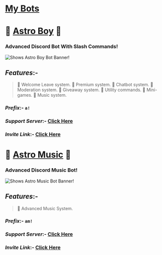 # [My Bots](https://dsc.gg/astr0dev)
# :beginner: [Astro Boy](https://dsc.gg/astr0boy) :beginner: 

### Advanced Discord Bot With Slash Commands!

</div>
<picture>
  <img alt="Shows Astro Boy Bot Banner!" src="https://share.creavite.co/fF7BLDIyTn5IT7IZ.gif">
</picture
  </div>
  
## *Features*:-
>:small_orange_diamond: Welcome Leave system.
>:small_orange_diamond: Premium system.
>:small_orange_diamond: Chatbot system.
>:small_orange_diamond: Moderation system.
>:small_orange_diamond: Giveaway system.
>:small_orange_diamond: Utility commands.
>:small_orange_diamond: Mini-games.
>:small_orange_diamond: Music system.

### *Prefix*:- `a!`

### *Support Server*:- [Click Here](https://dsc.gg/astr0dev) 
### *Invite Link*:- [Click Here](https://dsc.gg/astr0boy)


# :beginner: [Astro Music](https://dsc.gg/astr0music) :beginner: 

### Advanced Discord Music Bot!  
  
</div>
<picture>
  <img alt="Shows Astro Music Bot Banner!" src="https://share.creavite.co/G6QOvYwuNCYzgSq1.gif">
</picture
  </div>

## *Features*:-
>:small_orange_diamond: Advanced Music System.

### *Prefix*:- `am!`

### *Support Server*:- [Click Here](https://dsc.gg/astr0dev) 
### *Invite Link*:- [Click Here](https://dsc.gg/astr0music)
